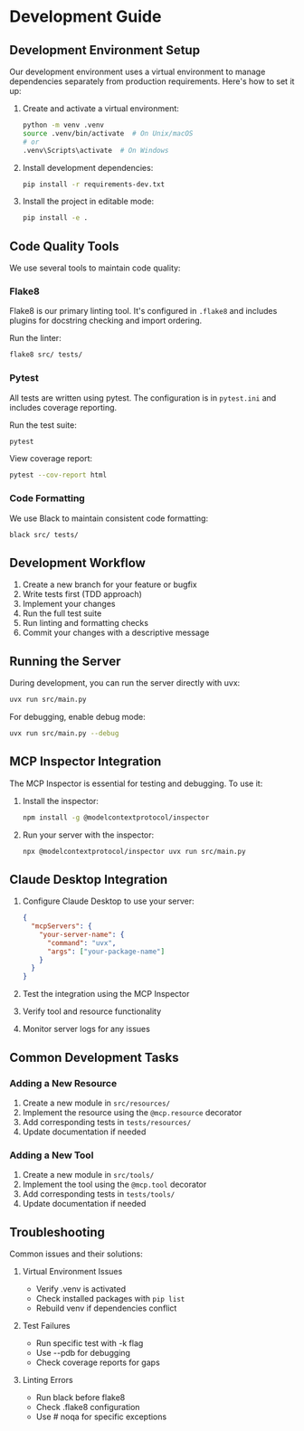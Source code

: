 # Development Guide

## Development Environment Setup

Our development environment uses a virtual environment to manage dependencies separately from production requirements. Here's how to set it up:

1. Create and activate a virtual environment:
   ```bash
   python -m venv .venv
   source .venv/bin/activate  # On Unix/macOS
   # or
   .venv\Scripts\activate  # On Windows
   ```

2. Install development dependencies:
   ```bash
   pip install -r requirements-dev.txt
   ```

3. Install the project in editable mode:
   ```bash
   pip install -e .
   ```

## Code Quality Tools

We use several tools to maintain code quality:

### Flake8
Flake8 is our primary linting tool. It's configured in `.flake8` and includes plugins for docstring checking and import ordering.

Run the linter:
```bash
flake8 src/ tests/
```

### Pytest
All tests are written using pytest. The configuration is in `pytest.ini` and includes coverage reporting.

Run the test suite:
```bash
pytest
```

View coverage report:
```bash
pytest --cov-report html
```

### Code Formatting
We use Black to maintain consistent code formatting:
```bash
black src/ tests/
```

## Development Workflow

1. Create a new branch for your feature or bugfix
2. Write tests first (TDD approach)
3. Implement your changes
4. Run the full test suite
5. Run linting and formatting checks
6. Commit your changes with a descriptive message

## Running the Server

During development, you can run the server directly with uvx:
```bash
uvx run src/main.py
```

For debugging, enable debug mode:
```bash
uvx run src/main.py --debug
```

## MCP Inspector Integration

The MCP Inspector is essential for testing and debugging. To use it:

1. Install the inspector:
   ```bash
   npm install -g @modelcontextprotocol/inspector
   ```

2. Run your server with the inspector:
   ```bash
   npx @modelcontextprotocol/inspector uvx run src/main.py
   ```

## Claude Desktop Integration

1. Configure Claude Desktop to use your server:
   ```json
   {
     "mcpServers": {
       "your-server-name": {
         "command": "uvx",
         "args": ["your-package-name"]
       }
     }
   }
   ```

2. Test the integration using the MCP Inspector
3. Verify tool and resource functionality
4. Monitor server logs for any issues

## Common Development Tasks

### Adding a New Resource
1. Create a new module in `src/resources/`
2. Implement the resource using the `@mcp.resource` decorator
3. Add corresponding tests in `tests/resources/`
4. Update documentation if needed

### Adding a New Tool
1. Create a new module in `src/tools/`
2. Implement the tool using the `@mcp.tool` decorator
3. Add corresponding tests in `tests/tools/`
4. Update documentation if needed

## Troubleshooting

Common issues and their solutions:

1. Virtual Environment Issues
   - Verify .venv is activated
   - Check installed packages with `pip list`
   - Rebuild venv if dependencies conflict

2. Test Failures
   - Run specific test with -k flag
   - Use --pdb for debugging
   - Check coverage reports for gaps

3. Linting Errors
   - Run black before flake8
   - Check .flake8 configuration
   - Use # noqa for specific exceptions